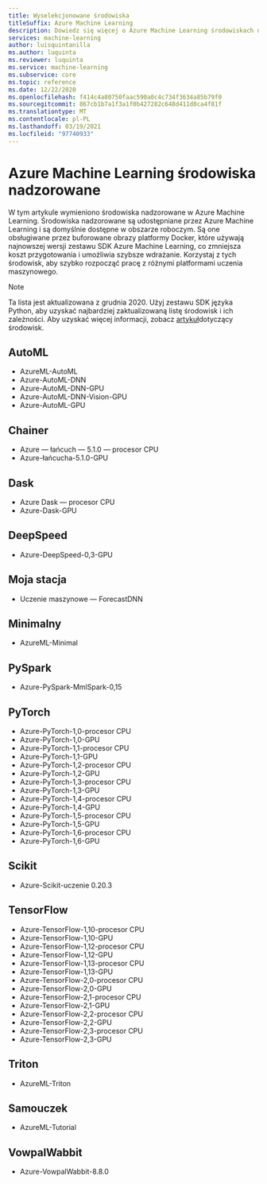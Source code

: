 ```yaml
---
title: Wyselekcjonowane środowiska
titleSuffix: Azure Machine Learning
description: Dowiedz się więcej o Azure Machine Learning środowiskach nadzorowanych, zestawie wstępnie skonfigurowanych środowisk, które ułatwiają skrócenie czasu przygotowania eksperymentu i wdrożenia.
services: machine-learning
author: luisquintanilla
ms.author: luquinta
ms.reviewer: luquinta
ms.service: machine-learning
ms.subservice: core
ms.topic: reference
ms.date: 12/22/2020
ms.openlocfilehash: f414c4a80750faac590a0c4c734f3634a85b79f0
ms.sourcegitcommit: 867cb1b7a1f3a1f0b427282c648d411d0ca4f81f
ms.translationtype: MT
ms.contentlocale: pl-PL
ms.lasthandoff: 03/19/2021
ms.locfileid: "97740933"
---
```

# <a name="azure-machine-learning-curated-environments"></a>Azure Machine Learning środowiska nadzorowane

W tym artykule wymieniono środowiska nadzorowane w Azure Machine Learning. Środowiska nadzorowane są udostępniane przez Azure Machine Learning i są domyślnie dostępne w obszarze roboczym. Są one obsługiwane przez buforowane obrazy platformy Docker, które używają najnowszej wersji zestawu SDK Azure Machine Learning, co zmniejsza koszt przygotowania i umożliwia szybsze wdrażanie. Korzystaj z tych środowisk, aby szybko rozpocząć pracę z różnymi platformami uczenia maszynowego.

> [!NOTE]
> Ta lista jest aktualizowana z grudnia 2020. Użyj zestawu SDK języka Python, aby uzyskać najbardziej zaktualizowaną listę środowisk i ich zależności. Aby uzyskać więcej informacji, zobacz [artykuł](./how-to-use-environments.md#use-a-curated-environment)dotyczący środowisk.

## <a name="automl"></a>AutoML

- AzureML-AutoML
- Azure-AutoML-DNN
- Azure-AutoML-DNN-GPU
- Azure-AutoML-DNN-Vision-GPU
- Azure-AutoML-GPU

## <a name="chainer"></a>Chainer

- Azure — łańcuch — 5.1.0 — procesor CPU
- Azure-łańcucha-5.1.0-GPU

## <a name="dask"></a>Dask

- Azure Dask — procesor CPU
- Azure-Dask-GPU

## <a name="deepspeed"></a>DeepSpeed

- Azure-DeepSpeed-0,3-GPU

## <a name="hyperdrive"></a>Moja stacja

- Uczenie maszynowe — ForecastDNN

## <a name="minimal"></a>Minimalny

- AzureML-Minimal

## <a name="pyspark"></a>PySpark

- Azure-PySpark-MmlSpark-0,15

## <a name="pytorch"></a>PyTorch

- Azure-PyTorch-1,0-procesor CPU
- Azure-PyTorch-1,0-GPU
- Azure-PyTorch-1,1-procesor CPU
- Azure-PyTorch-1,1-GPU
- Azure-PyTorch-1,2-procesor CPU
- Azure-PyTorch-1,2-GPU
- Azure-PyTorch-1,3-procesor CPU
- Azure-PyTorch-1,3-GPU
- Azure-PyTorch-1,4-procesor CPU
- Azure-PyTorch-1,4-GPU
- Azure-PyTorch-1,5-procesor CPU
- Azure-PyTorch-1,5-GPU
- Azure-PyTorch-1,6-procesor CPU
- Azure-PyTorch-1,6-GPU

## <a name="scikit"></a>Scikit

- Azure-Scikit-uczenie 0.20.3

## <a name="tensorflow"></a>TensorFlow

- Azure-TensorFlow-1,10-procesor CPU
- Azure-TensorFlow-1,10-GPU
- Azure-TensorFlow-1,12-procesor CPU
- Azure-TensorFlow-1,12-GPU
- Azure-TensorFlow-1,13-procesor CPU
- Azure-TensorFlow-1,13-GPU
- Azure-TensorFlow-2,0-procesor CPU
- Azure-TensorFlow-2,0-GPU
- Azure-TensorFlow-2,1-procesor CPU
- Azure-TensorFlow-2,1-GPU
- Azure-TensorFlow-2,2-procesor CPU
- Azure-TensorFlow-2,2-GPU
- Azure-TensorFlow-2,3-procesor CPU
- Azure-TensorFlow-2,3-GPU

## <a name="triton"></a>Triton

- AzureML-Triton

## <a name="tutorial"></a>Samouczek

- AzureML-Tutorial

## <a name="vowpalwabbit"></a>VowpalWabbit

- Azure-VowpalWabbit-8.8.0